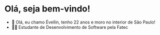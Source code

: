 # Olá, seja bem-vindo!

- 👋 Olá, eu chamo Évellin, tenho 22 anos e moro no interior de São Paulo!
- 👩‍💻 Estudante de Desenvolvimento de Software pela Fatec
